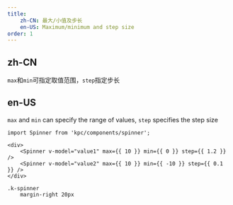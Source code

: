 ```yaml
---
title: 
    zh-CN: 最大/小值及步长
    en-US: Maximum/minimum and step size
order: 1
---
```

## zh-CN

`max`和`min`可指定取值范围，`step`指定步长

## en-US

`max` and `min` can specify the range of values, `step` specifies the step size

```vdt
import Spinner from 'kpc/components/spinner';

<div>
    <Spinner v-model="value1" max={{ 10 }} min={{ 0 }} step={{ 1.2 }} />
    <Spinner v-model="value2" max={{ 10 }} min={{ -10 }} step={{ 0.1 }} />
</div>
```

```styl
.k-spinner
    margin-right 20px
```
